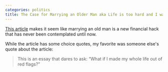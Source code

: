 ```yaml
---
categories: politics
title: The Case for Marrying an Older Man aka Life is too hard and I want out of this rat race
---
```


[This article](https://www.thecut.com/article/age-gap-relationships-marriage-younger-women-older-man.html) makes it seem like marrying an old man is a new financial hack that has never been contemplated until now.

While the article has some choice quotes, my favorite was someone else's quote about the article:

> This is an essay that dares to ask: “What if I made my whole life out of red flags?”
